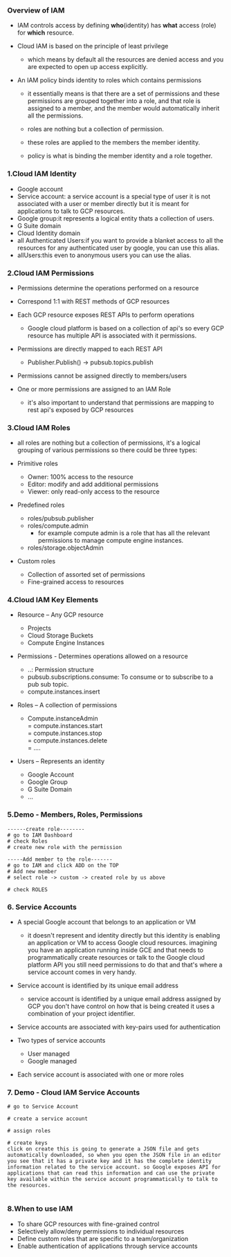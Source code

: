 ###  Overview of IAM
- IAM controls access by defining **who**(identity) has **what** access (role) for **which** resource.

- Cloud IAM is based on the principle of least privilege  
  + which means by default all the resources are denied access and you are expected to open up access explicitly.   

- An IAM policy binds identity to roles which contains permissions  
  + it essentially means is that there are a set of permissions and these permissions are grouped together into a role, and that role is assigned to a member, and the member would automatically inherit all the permissions.  

  + roles are nothing but a collection of permission.  
  + these roles are applied to the members the member identity.  
  + policy is what is binding the member identity and a role together.  

### 1.Cloud IAM Identity
- Google account  
- Service account: a service account is a special type of user it is not associated with a user or member directly but it is meant for applications to talk to GCP resources.  
- Google group:it represents a logical entity thats a collection of users.  
- G Suite domain  
- Cloud Identity domain     
- all Authenticated Users:if you want to provide a blanket access to all the resources for any authenticated user by google, you can use this alias.     
- allUsers:this even to anonymous users you can use the alias.    

### 2.Cloud IAM Permissions
- Permissions determine the operations performed on a resource  

- Correspond 1:1 with REST methods of GCP resources  

- Each GCP resource exposes REST APIs to perform operations  
  + Google cloud platform is based on a collection of api's so every GCP resource has multiple API is associated with it permissions.  

- Permissions are directly mapped to each REST API  
  + Publisher.Publish() -> pubsub.topics.publish

- Permissions cannot be assigned directly to members/users  

- One or more permissions are assigned to an IAM Role  
  + it's also important to understand that permissions are mapping to rest api's exposed by GCP resources  

### 3.Cloud IAM Roles
- all roles are nothing but a collection of permissions, it's a logical grouping of various permissions so there could be three types:  

- Primitive roles  
  + Owner: 100% access to the resource  
  + Editor: modify and add additional permissions  
  + Viewer: only read-only access to the resource  

- Predefined roles
  + roles/pubsub.publisher  
  + roles/compute.admin  
    + for example compute admin is a role that has all the relevant permissions to manage compute engine instances.  
  + roles/storage.objectAdmin  

- Custom roles  
  + Collection of assorted set of permissions  
  + Fine-grained access to resources  

### 4.Cloud IAM Key Elements
- Resource – Any GCP resource  
  + Projects  
  + Cloud Storage Buckets  
  + Compute Engine Instances  

- Permissions - Determines operations allowed on a resource  
  + <service>.<resource>.<verb>: Permission structure  
  + pubsub.subscriptions.consume: To consume or to subscribe to a pub sub topic.  
  + compute.instances.insert  

- Roles – A collection of permissions
  + Compute.instanceAdmin  
    = compute.instances.start  
    = compute.instances.stop  
    = compute.instances.delete   
    = ....  

- Users – Represents an identity
  + Google Account  
  + Google Group  
  + G Suite Domain  
  + ...

### 5.Demo - Members, Roles, Permissions
```
------create role--------
# go to IAM Dashboard
# check Roles
# create new role with the permission  

-----Add member to the role-------
# go to IAM and click ADD on the TOP
# Add new member
# select role -> custom -> created role by us above

# check ROLES
```

### 6. Service Accounts
- A special Google account that belongs to an application or VM
  + it doesn't represent and identity directly but this identity is enabling an application or VM to access Google cloud resources. imagining you have an application running inside GCE and that needs to programmatically create resources or talk to the Google cloud platform API you still need permissions to do that and that's where a service account comes in very handy.   

- Service account is identified by its unique email address  
  + service account is identified by a unique email address assigned by GCP you don't have control on how that is being created it uses a combination of your project identifier.  

- Service accounts are associated with key-pairs used for authentication  
- Two types of service accounts   
  + User managed  
  + Google managed  
- Each service account is associated with one or more roles  

### 7. Demo - Cloud IAM Service Accounts
```
# go to Service Account

# create a service account

# assign roles

# create keys
click on create this is going to generate a JSON file and gets automatically downloaded, so when you open the JSON file in an editor you see that it has a private key and it has the complete identity information related to the service account. so Google exposes API for applications that can read this information and can use the private key available within the service account programmatically to talk to the resources.


```

### 8.When to use IAM
- To share GCP resources with fine-grained control  
- Selectively allow/deny permissions to individual resources  
- Define custom roles that are specific to a team/organization  
- Enable authentication of applications through service accounts  
